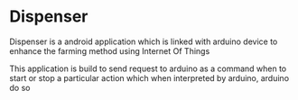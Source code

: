 # Dispenser
Dispenser is a android application which is linked with arduino device to enhance the farming method using Internet Of Things

This application is build to send request to arduino as a command when to start or stop a particular action which when interpreted by arduino, arduino do so 

